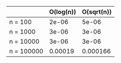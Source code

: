 |            | O(log(n)) | O(sqrt(n)) |
| ---------- | --------- | ---------- |
| n = 100    | 2e-06     | 5e-06      |
| n = 1000   | 3e-06     | 3e-06      |
| n = 10000  | 3e-06     | 3e-06      |
| n = 100000 | 0.00019   | 0.000166   |
